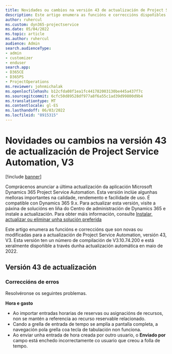 ```yaml
---
title: Novidades ou cambios na versión 43 de actualización de Project Service Automation, V3
description: Este artigo enumera as funcións e correccións dispoñibles en Microsoft Dynamics 365 Project Service Automation Actualizar a versión 43, V3.
author: ruhercul
ms.custom: dyn365-projectservice
ms.date: 05/04/2022
ms.topic: article
ms.author: ruhercul
audience: Admin
search.audienceType:
- admin
- customizer
- enduser
search.app:
- D365CE
- D365PS
- ProjectOperations
ms.reviewer: johnmichalak
ms.openlocfilehash: b12cfda08f1ea1fc441782003130be445a437f7c
ms.sourcegitcommit: 6cfc50d89528df977a8f6a55c1ad39d99800d9b4
ms.translationtype: MT
ms.contentlocale: gl-ES
ms.lasthandoff: 06/03/2022
ms.locfileid: "8915315"
---
```

# <a name="whats-new-or-changed-in-project-service-automation-update-release-43-v3"></a>Novidades ou cambios na versión 43 de actualización de Project Service Automation, V3

[!include [banner](../includes/psa-now-project-operations.md)]

Comprácenos anunciar a última actualización da aplicación Microsoft Dynamics 365 Project Service Automation. Esta versión inclúe algunhas melloras importantes na calidade, rendemento e facilidade de uso. É compatible con Dynamics 365 9.x. Para actualizar esta versión, visite a páxina de solucións en liña do Centro de administración de Dynamics 365 e instale a actualización. Para obter máis información, consulte [Instalar, actualizar ou eliminar unha solución preferida](/power-platform/admin/install-remove-preferred-solution)

Este artigo enumera as funcións e correccións que son novas ou modificadas para a actualización de Project Service Automation, versión 43, V3. Esta versión ten un número de compilación de V3.10.74.200 e está xeralmente dispoñible a través dunha actualización automática en maio de 2022.

## <a name="update-release-43"></a>Versión 43 de actualización

### <a name="bug-fixes"></a>Correccións de erros

Resolvéronse os seguintes problemas.


**Hora e gasto**

- Ao importar entradas horarias de reservas ou asignacións de recursos, non se mantén a referencia ao recurso reservable relacionado.
- Cando a grella de entrada de tempo se amplía a pantalla completa, a navegación pola grella coa tecla de tabulación non funciona.
- Ao enviar unha entrada de hora creada por outro usuario, o **Enviado por** campo está enchedo incorrectamente co usuario que creou a folla de tempo.
